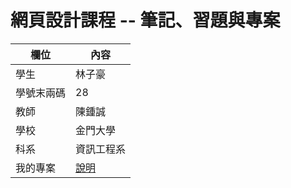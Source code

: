 # 網頁設計課程 -- 筆記、習題與專案

欄位 | 內容
-----|--------
學生 |  林子豪
學號末兩碼 | 28
教師 | 陳鍾誠
學校 | 金門大學
科系 | 資訊工程系
我的專案 | [說明](https://github.com/kevin823lin/wd107b/blob/master/myProject.md)
